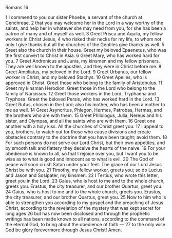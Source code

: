 Romans 16

1	I commend to you our sister Phoebe, a servant of the church at Cenchreae,
2	that you may welcome her in the Lord in a way worthy of the saints, and help her in whatever she may need from you, for she has been a patron of many and of myself as well.
3	Greet Prisca and Aquila, my fellow workers in Christ Jesus,
4	who risked their necks for my life, to whom not only I give thanks but all the churches of the Gentiles give thanks as well.
5	Greet also the church in their house. Greet my beloved Epaenetus, who was the first convert to Christ in Asia.
6	Greet Mary, who has worked hard for you.
7	Greet Andronicus and Junia, my kinsmen and my fellow prisoners. They are well known to the apostles, and they were in Christ before me.
8	Greet Ampliatus, my beloved in the Lord.
9	Greet Urbanus, our fellow worker in Christ, and my beloved Stachys.
10	Greet Apelles, who is approved in Christ. Greet those who belong to the family of Aristobulus.
11	Greet my kinsman Herodion. Greet those in the Lord who belong to the family of Narcissus.
12	Greet those workers in the Lord, Tryphaena and Tryphosa. Greet the beloved Persis, who has worked hard in the Lord.
13	Greet Rufus, chosen in the Lord; also his mother, who has been a mother to me as well.
14	Greet Asyncritus, Phlegon, Hermes, Patrobas, Hermas, and the brothers who are with them.
15	Greet Philologus, Julia, Nereus and his sister, and Olympas, and all the saints who are with them.
16	Greet one another with a holy kiss. All the churches of Christ greet you.
17	I appeal to you, brothers, to watch out for those who cause divisions and create obstacles contrary to the doctrine that you have been taught; avoid them.
18	For such persons do not serve our Lord Christ, but their own appetites, and by smooth talk and flattery they deceive the hearts of the naive.
19	For your obedience is known to all, so that I rejoice over you, but I want you to be wise as to what is good and innocent as to what is evil.
20	The God of peace will soon crush Satan under your feet. The grace of our Lord Jesus Christ be with you.
21	Timothy, my fellow worker, greets you; so do Lucius and Jason and Sosipater, my kinsmen.
22	I Tertius, who wrote this letter, greet you in the Lord.
23	Gaius, who is host to me and to the whole church, greets you. Erastus, the city treasurer, and our brother Quartus, greet you.
24	Gaius, who is host to me and to the whole church, greets you. Erastus, the city treasurer, and our brother Quartus, greet you.
25	Now to him who is able to strengthen you according to my gospel and the preaching of Jesus Christ, according to the revelation of the mystery that was kept secret for long ages
26	but has now been disclosed and through the prophetic writings has been made known to all nations, according to the command of the eternal God, to bring about the obedience of faith —
27	to the only wise God be glory forevermore through Jesus Christ! Amen.

